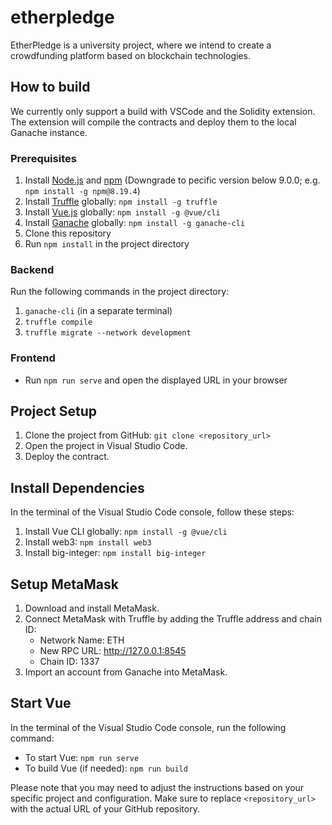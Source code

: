# etherpledge
EtherPledge is a university project, where we intend to create a crowdfunding platform based on blockchain technologies.

## How to build
We currently only support a build with VSCode and the Solidity extension. The extension will compile the contracts and deploy them to the local Ganache instance.

### Prerequisites
1. Install [Node.js](https://nodejs.org/en/) and [npm](https://www.npmjs.com/) (Downgrade to pecific version below 9.0.0; e.g. ``npm install -g npm@8.19.4``)
2. Install [Truffle](http://truffleframework.com/) globally: `npm install -g truffle`
3. Install [Vue.js](https://vuejs.org/) globally: `npm install -g @vue/cli`
4. Install [Ganache](http://truffleframework.com/ganache/) globally: ``npm install -g ganache-cli``
5. Clone this repository
6. Run `npm install` in the project directory

### Backend
Run the following commands in the project directory:
1. ``ganache-cli`` (in a separate terminal)
2. ``truffle compile``
3. ``truffle migrate --network development``

### Frontend
- Run ``npm run serve`` and open the displayed URL in your browser


## Project Setup

1. Clone the project from GitHub: `git clone <repository_url>`
2. Open the project in Visual Studio Code.
3. Deploy the contract.

## Install Dependencies

In the terminal of the Visual Studio Code console, follow these steps:

1. Install Vue CLI globally: `npm install -g @vue/cli`
2. Install web3: `npm install web3`
3. Install big-integer: `npm install big-integer`

## Setup MetaMask

1. Download and install MetaMask.
2. Connect MetaMask with Truffle by adding the Truffle address and chain ID:
   - Network Name: ETH
   - New RPC URL: http://127.0.0.1:8545
   - Chain ID: 1337
3. Import an account from Ganache into MetaMask.

## Start Vue

In the terminal of the Visual Studio Code console, run the following command:

- To start Vue: `npm run serve`
- To build Vue (if needed): `npm run build`

Please note that you may need to adjust the instructions based on your specific project and configuration. Make sure to replace `<repository_url>` with the actual URL of your GitHub repository.

